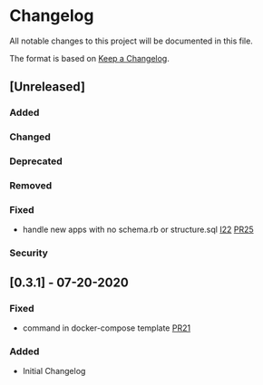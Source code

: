 # Changelog
All notable changes to this project will be documented in this file.

The format is based on [Keep a Changelog](https://keepachangelog.com/en/1.0.0/).

## [Unreleased]
### Added
### Changed
### Deprecated
### Removed
### Fixed
- handle new apps with no schema.rb or structure.sql [I22](https://github.com/hintmedia/railsdock/issues/22) [PR25](https://github.com/hintmedia/railsdock/pull/25)
### Security

## [0.3.1] - 07-20-2020
### Fixed
- command in docker-compose template [PR21](https://github.com/hintmedia/railsdock/pull/21)
### Added
- Initial Changelog